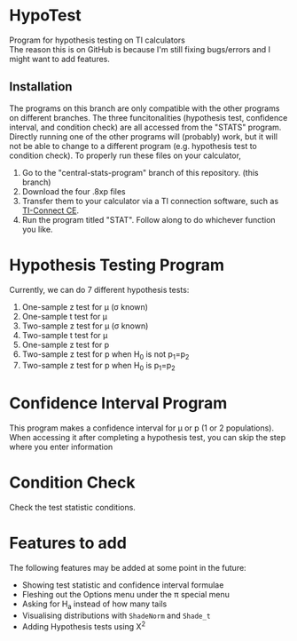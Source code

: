 # HypoTest
Program for hypothesis testing on TI calculators\
The reason this is on GitHub is because I'm still fixing bugs/errors and I might want to add features.
## Installation
The programs on this branch are only compatible with the other programs on different branches. The three funcitonalities (hypothesis test, confidence interval, and condition check) are all accessed from the "STATS" program. Directly running one of the other programs will (probably) work, but it will not be able to change to a different program (e.g. hypothesis test to condition check). To properly run these files on your calculator,
1. Go to the "central-stats-program" branch of this repository. (this branch)
2. Download the four .8xp files
3. Transfer them to your calculator via a TI connection software, such as [TI-Connect CE](https://education.ti.com/en/products/computer-software/ti-connect-ce-sw).
4. Run the program titled "STAT". Follow along to do whichever function you like.
# Hypothesis Testing Program
Currently, we can do 7 different hypothesis tests:
1.  One-sample z test for μ (σ known)
2.  One-sample t test for μ
3.  Two-sample z test for μ (σ known)
4.  Two-sample t test for μ
5.  One-sample z test for p
6.  Two-sample z test for p when H<sub>0</sub> is not p<sub>1</sub>=p<sub>2</sub>
7.  Two-sample z test for p when H<sub>0</sub> is p<sub>1</sub>=p<sub>2</sub>
# Confidence Interval Program
This program makes a confidence interval for µ or p (1 or 2 populations). When accessing it after completing a hypothesis test, you can skip the step where you enter information
# Condition Check
Check the test statistic conditions.
# Features to add
The following features may be added at some point in the future:
* Showing test statistic and confidence interval formulae
* Fleshing out the Options menu under the π special menu
* Asking for H<sub>a</sub> instead of how many tails
* Visualising distributions with `ShadeNorm` and `Shade_t`
* Adding Hypothesis tests using Χ<sup>2</sup>
